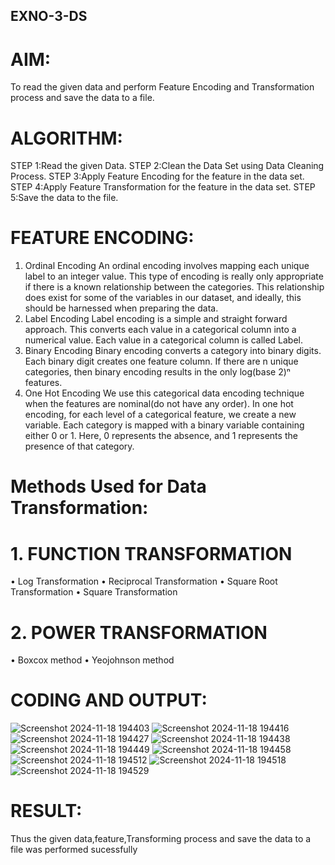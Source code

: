 ## EXNO-3-DS

# AIM:
To read the given data and perform Feature Encoding and Transformation process and save the data to a file.

# ALGORITHM:
STEP 1:Read the given Data.
STEP 2:Clean the Data Set using Data Cleaning Process.
STEP 3:Apply Feature Encoding for the feature in the data set.
STEP 4:Apply Feature Transformation for the feature in the data set.
STEP 5:Save the data to the file.

# FEATURE ENCODING:
1. Ordinal Encoding
An ordinal encoding involves mapping each unique label to an integer value. This type of encoding is really only appropriate if there is a known relationship between the categories. This relationship does exist for some of the variables in our dataset, and ideally, this should be harnessed when preparing the data.
2. Label Encoding
Label encoding is a simple and straight forward approach. This converts each value in a categorical column into a numerical value. Each value in a categorical column is called Label.
3. Binary Encoding
Binary encoding converts a category into binary digits. Each binary digit creates one feature column. If there are n unique categories, then binary encoding results in the only log(base 2)ⁿ features.
4. One Hot Encoding
We use this categorical data encoding technique when the features are nominal(do not have any order). In one hot encoding, for each level of a categorical feature, we create a new variable. Each category is mapped with a binary variable containing either 0 or 1. Here, 0 represents the absence, and 1 represents the presence of that category.

# Methods Used for Data Transformation:
  # 1. FUNCTION TRANSFORMATION
• Log Transformation
• Reciprocal Transformation
• Square Root Transformation
• Square Transformation
  # 2. POWER TRANSFORMATION
• Boxcox method
• Yeojohnson method

# CODING AND OUTPUT:
![Screenshot 2024-11-18 194403](https://github.com/user-attachments/assets/97ee5480-c90a-4c4a-96be-44404375d262)
![Screenshot 2024-11-18 194416](https://github.com/user-attachments/assets/e0ba65a0-310d-429e-8b79-39d211349644)      
![Screenshot 2024-11-18 194427](https://github.com/user-attachments/assets/dade2563-263d-40f0-af78-97ba7b2bbaf7)
![Screenshot 2024-11-18 194438](https://github.com/user-attachments/assets/66b159bb-fddf-4d66-b4e7-2b3c9c6a4533)
![Screenshot 2024-11-18 194449](https://github.com/user-attachments/assets/5ae05261-2c9a-43eb-961f-da35cf3fb8dd)
![Screenshot 2024-11-18 194458](https://github.com/user-attachments/assets/1b27ed12-6212-4da9-b472-1089068ac546)
![Screenshot 2024-11-18 194512](https://github.com/user-attachments/assets/1032d3b5-e2c4-4c74-8948-55721a2951e2)
![Screenshot 2024-11-18 194518](https://github.com/user-attachments/assets/be2dd358-0cbb-4923-a991-f2e049e86cc9)
![Screenshot 2024-11-18 194529](https://github.com/user-attachments/assets/c010455f-7d31-4021-9569-2abcc3669751)


# RESULT:
   Thus the given data,feature,Transforming process and save the data to a file was performed sucessfully   

       
